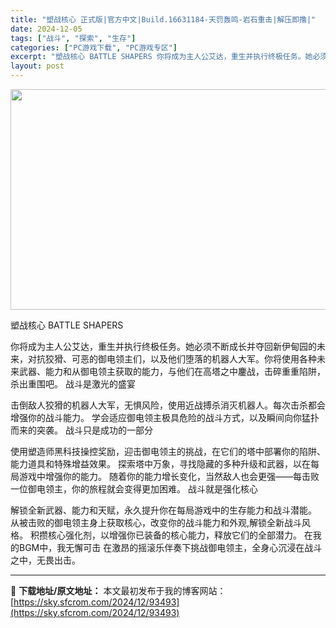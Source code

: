 ```yaml
---
title: "塑战核心 正式版|官方中文|Build.16631184-天罚轰鸣-岩石重击|解压即撸|"
date: 2024-12-05
tags: ["战斗", "探索", "生存"]
categories: ["PC游戏下载", "PC游戏专区"]
excerpt: "塑战核心 BATTLE SHAPERS 你将成为主人公艾达，重生并执行终极任务。她必须不断成长并夺回新伊甸园的未来，对抗狡猾、可恶的御电领主们，以及他们堕落的机器人大军。你将使用各种未来武器、能力和从御电领主获取的能力，与他们在高塔之中鏖战，击碎重重陷阱，杀出重围吧。 战斗是激光的盛宴 击倒敌人狡猾&hellip;"
layout: post
---
```


<img class="aligncenter size-full wp-image-93498" src="https://sky.sfcrom.com/wp-content/uploads/2024/12/2024120505322396.webp" alt="" width="616" height="353" />

塑战核心 BATTLE SHAPERS

你将成为主人公艾达，重生并执行终极任务。她必须不断成长并夺回新伊甸园的未来，对抗狡猾、可恶的御电领主们，以及他们堕落的机器人大军。你将使用各种未来武器、能力和从御电领主获取的能力，与他们在高塔之中鏖战，击碎重重陷阱，杀出重围吧。
战斗是激光的盛宴

击倒敌人狡猾的机器人大军，无惧风险，使用近战搏杀消灭机器人。每次击杀都会增强你的战斗能力。
学会适应御电领主极具危险的战斗方式，以及瞬间向你猛扑而来的突袭。
战斗只是成功的一部分

使用塑造师黑科技操控奖励，迎击御电领主的挑战，在它们的塔中部署你的陷阱、能力道具和特殊增益效果。
探索塔中万象，寻找隐藏的多种升级和武器，以在每局游戏中增强你的能力。
随着你的能力增长变化，当然敌人也会更强——每击败一位御电领主，你的旅程就会变得更加困难。
战斗就是强化核心

解锁全新武器、能力和天赋，永久提升你在每局游戏中的生存能力和战斗潜能。
从被击败的御电领主身上获取核心，改变你的战斗能力和外观,解锁全新战斗风格。
积攒核心强化剂，以增强你已装备的核心能力，释放它们的全部潜力。
在我的BGM中，我无懈可击
在激昂的摇滚乐伴奏下挑战御电领主，全身心沉浸在战斗之中，无畏出击。

---
📖 **下载地址/原文地址：** 本文最初发布于我的博客网站：[https://sky.sfcrom.com/2024/12/93493](https://sky.sfcrom.com/2024/12/93493)
